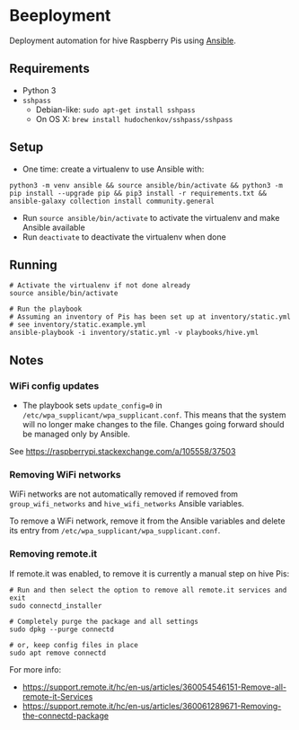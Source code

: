 # Beeployment

Deployment automation for hive Raspberry Pis using [Ansible](https://docs.ansible.com/ansible/latest/index.html).

## Requirements

- Python 3
- `sshpass`
  - Debian-like: `sudo apt-get install sshpass`
  - On OS X: `brew install hudochenkov/sshpass/sshpass`

## Setup

- One time: create a virtualenv to use Ansible with:

```shell
python3 -m venv ansible && source ansible/bin/activate && python3 -m pip install --upgrade pip && pip3 install -r requirements.txt && ansible-galaxy collection install community.general
```

- Run `source ansible/bin/activate` to activate the virtualenv and make Ansible available
- Run `deactivate` to deactivate the virtualenv when done

## Running

```shell
# Activate the virtualenv if not done already
source ansible/bin/activate

# Run the playbook
# Assuming an inventory of Pis has been set up at inventory/static.yml
# see inventory/static.example.yml
ansible-playbook -i inventory/static.yml -v playbooks/hive.yml
```

## Notes

### WiFi config updates

- The playbook sets `update_config=0` in `/etc/wpa_supplicant/wpa_supplicant.conf`. This means that the system will no longer make changes to the file. Changes going forward should be managed only by Ansible.

See https://raspberrypi.stackexchange.com/a/105558/37503

### Removing WiFi networks

WiFi networks are not automatically removed if removed from `group_wifi_networks` and `hive_wifi_networks` Ansible variables.

To remove a WiFi network, remove it from the Ansible variables and delete its entry from `/etc/wpa_supplicant/wpa_supplicant.conf`.

### Removing remote.it

If remote.it was enabled, to remove it is currently a manual step on hive Pis:

``` shell
# Run and then select the option to remove all remote.it services and exit
sudo connectd_installer

# Completely purge the package and all settings
sudo dpkg --purge connectd

# or, keep config files in place
sudo apt remove connectd
```

For more info:

- https://support.remote.it/hc/en-us/articles/360054546151-Remove-all-remote-it-Services
- https://support.remote.it/hc/en-us/articles/360061289671-Removing-the-connectd-package
